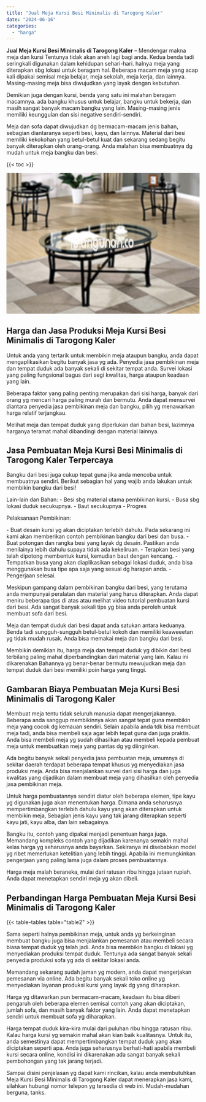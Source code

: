 ```yaml
---
title: "Jual Meja Kursi Besi Minimalis di Tarogong Kaler"
date: "2024-06-16"
categories: 
  - "harga"
---
```


**Jual Meja Kursi Besi Minimalis di Tarogong Kaler** – Mendengar makna meja dan kursi Tentunya tidak akan aneh lagi bagi anda. Kedua benda tadi seringkali digunakan dalam kehidupan sehari-hari. halnya meja yang diterapkan sbg lokasi untuk beragam hal. Beberapa macam meja yang acap kali dipakai semisal meja belajar, meja sekolah, meja kerja, dan lainnya. Masing-masing meja bisa diwujudkan yang layak dengan kebutuhan.

Demikian juga dengan kursi, benda yang satu ini malahan beragam macamnya. ada bangku khusus untuk belajar, bangku untuk bekerja, dan masih sangat banyak macam bangku yang lain. Masing-masing jenis memiliki keunggulan dan sisi negative sendiri-sendiri.

Meja dan sofa dapat diwujudkan dg bermacam-macam jenis bahan, sebagian diantaranya seperti besi, kayu, dan lainnya. Material dari besi memiliki kekokohan yang betul-betul kuat dan sekarang sedang begitu banyak diterapkan oleh orang-orang. Anda malahan bisa membuatnya dg mudah untuk meja bangku dan besi.

{{< toc >}}

![Jual Meja Kursi Besi Minimalis di Tarogong Kaler](/images/jual-meja-besi-murah18.png)

## Harga dan Jasa Produksi Meja Kursi Besi Minimalis di Tarogong Kaler

Untuk anda yang tertarik untuk membikin meja ataupun bangku, anda dapat mengaplikasikan begitu banyak jasa yg ada. Penyedia jasa pembikinan meja dan tempat duduk ada banyak sekali di sekitar tempat anda. Survei lokasi yang paling fungsional bagus dari segi kwalitas, harga ataupun keadaan yang lain.

Beberapa faktor yang paling penting merupakan dari sisi harga, banyak dari orang yg mencari harga paling murah dan bermutu. Anda dapat mensurvei diantara penyedia jasa pembikinan meja dan bangku, pilih yg menawarkan harga relatif terjangkau.

Melihat meja dan tempat duduk yang diperlukan dari bahan besi, lazimnya harganya teramat mahal dibandingi dengan material lainnya.

## Jasa Pembuatan Meja Kursi Besi Minimalis di Tarogong Kaler Terpercaya

Bangku dari besi juga cukup tepat guna jika anda mencoba untuk membuatnya sendiri. Berikut sebagian hal yang wajib anda lakukan untuk membikin bangku dari besi!

Lain-lain dan Bahan: - Besi sbg material utama pembikinan kursi. - Busa sbg lokasi duduk secukupnya. - Baut secukupnya - Progres

Pelaksanaan Pembikinan:

\- Buat desain kursi yg akan diciptakan terlebih dahulu. Pada sekarang ini kami akan memberikan contoh pembikinan bangku dari besi dan busa. - Buat potongan dan rangka besi yang layak dg desain. Pastikan anda menilainya lebih dahulu supaya tidak ada kekeliruan. - Terapkan besi yang telah dipotong membentuk kursi, kemudian baut dengan kencang. - Tempatkan busa yang akan diaplikasikan sebagai lokasi duduk, anda bisa menggunakan busa tipe apa saja yang sesuai dg harapan anda. - Pengerjaan selesai.

Meskipun gampang dalam pembikinan bangku dari besi, yang terutama anda mempunyai peralatan dan material yang harus diterapkan. Anda dapat meniru beberapa tips di atas atau melihat video tutorial pembuatan kursi dari besi. Ada sangat banyak sekali tips yg bisa anda peroleh untuk membuat sofa dari besi.

Meja dan tempat duduk dari besi dapat anda satukan antara keduanya. Benda tadi sungguh-sungguh betul-betul kokoh dan memiliki keaweeetan yg tidak mudah rusak. Anda bisa memakai meja dan bangku dari besi.

Membikin demikian itu, harga meja dan tempat duduk yg dibikin dari besi terbilang paling mahal diperbandingkan dari material yang lain. Kalau ini dikarenakan Bahannya yg benar-benar bermutu mewujudkan meja dan tempat duduk dari besi memiliki poin harga yang tinggi.

## Gambaran Biaya Pembuatan Meja Kursi Besi Minimalis di Tarogong Kaler

Membuat meja tentu tidak seluruh manusia dapat mengerjakannya. Beberapa anda sanggup membikinnya akan sangat tepat guna membikin meja yang cocok dg kemauan sendiri. Selain apabila anda tdk bisa membuat meja tadi, anda bisa membeli saja agar lebih tepat guna dan juga praktis. Anda bisa membeli meja yg sudah dihasilkan atau membeli kepada pembuat meja untuk membuatkan meja yang pantas dg yg diinginkan.

Ada begitu banyak sekali penyedia jasa pembuatan meja, umumnya di sekitar daerah terdapat beberapa tempat khusus yg menyediakan jasa produksi meja. Anda bisa menjalankan survei dari sisi harga dan juga kwalitas yang dijadikan dalam membuat meja yang dihasilkan oleh penyedia jasa pembikinan meja.

Untuk harga pembuatannya sendiri diatur oleh beberapa elemen, tipe kayu yg digunakan juga akan menentukan harga. Dimana anda seharusnya mempertimbangkan terlebih dahulu kayu yang akan diterapkan untuk membikin meja, Sebagian jenis kayu yang tak jarang diterapkan seperti kayu jati, kayu alba, dan lain sebagainya.

Bangku itu, contoh yang dipakai menjadi penentuan harga juga. Memandang kompleks contoh yang dijadikan karenanya semakin mahal kelas harga yg seharusnya anda bayarkan. Sekiranya ini disebabkan model yg ribet memerlukan ketelitian yang lebih tinggi. Apabila ini memungkinkan pengerjaan yang paling lama juga dalam proses pembuatannya.

Harga meja malah beraneka, mulai dari ratusan ribu hingga jutaan rupiah. Anda dapat menetapkan sendiri meja yg akan dibeli.

## Perbandingan Harga Pembuatan Meja Kursi Besi Minimalis di Tarogong Kaler

{{< table-tables table="table2" >}}

Sama seperti halnya pembikinan meja, untuk anda yg berkeinginan membuat bangku juga bisa menjalankan pemesanan atau membeli secara biasa tempat duduk yg telah jadi. Anda bisa membikin bangku di lokasi yg menyediakan produksi tempat duduk. Tentunya ada sangat banyak sekali penyedia produksi sofa yg ada di sekitar lokasi anda.

Memandang sekarang sudah jaman yg modern, anda dapat mengerjakan pemesanan via online. Ada begitu banyak sekali toko online yg menyediakan layanan produksi kursi yang layak dg yang diharapkan.

Harga yg ditawarkan pun bermacam-macam, keadaan itu bisa diberi pengaruh oleh beberapa elemen semisal contoh yang akan diciptakan, jumlah sofa, dan masih banyak faktor yang lain. Anda dapat menetapkan sendiri untuk membuat sofa yg diharapkan.

Harga tempat duduk kira-kira mulai dari puluhan ribu hingga ratusan ribu. Kalau harga kursi yg semakin mahal akan kian baik kualitasnya. Untuk itu, anda semestinya dapat mempertimbangkan tempat duduk yang akan diciptakan seperti apa. Anda juga seharusnya berhati-hati apabila membeli kursi secara online, kondisi ini dikarenakan ada sangat banyak sekali pembohongan yang tak jarang terjadi.

Sampai disini penjelasan yg dapat kami rincikan, kalau anda membutuhkan Meja Kursi Besi Minimalis di Tarogong Kaler dapat menerapkan jasa kami, silahkan hubungi nomor telepon yg tersedia di web ini. Mudah-mudahan berguna, tanks.
